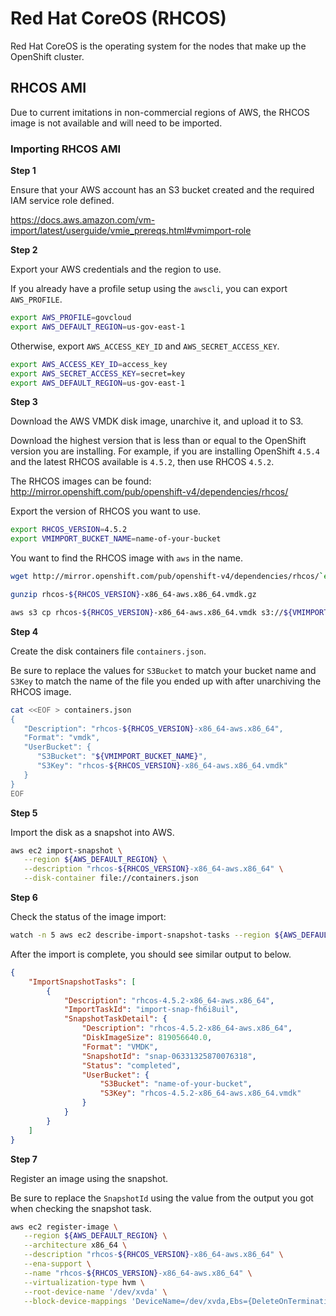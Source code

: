 # Red Hat CoreOS (RHCOS)

Red Hat CoreOS is the operating system for the nodes that make up the OpenShift
cluster.

## RHCOS AMI

Due to current imitations in non-commercial regions of AWS, the RHCOS image is
not available and will need to be imported.

### Importing RHCOS AMI

**Step 1**

Ensure that your AWS account has an S3 bucket created and the required IAM
service role defined.

https://docs.aws.amazon.com/vm-import/latest/userguide/vmie_prereqs.html#vmimport-role

**Step 2**

Export your AWS credentials and the region to use.

If you already have a profile setup using the
`awscli`, you can export `AWS_PROFILE`.

```bash
export AWS_PROFILE=govcloud
export AWS_DEFAULT_REGION=us-gov-east-1
```

Otherwise, export `AWS_ACCESS_KEY_ID`
and `AWS_SECRET_ACCESS_KEY`.

```bash
export AWS_ACCESS_KEY_ID=access_key
export AWS_SECRET_ACCESS_KEY=secret=key
export AWS_DEFAULT_REGION=us-gov-east-1
```

**Step 3**

Download the AWS VMDK disk image, unarchive it, and upload it to S3.

Download the highest version that is less than or equal to the OpenShift
version you are installing. For example, if you are installing OpenShift
`4.5.4` and the latest RHCOS available is `4.5.2`, then use RHCOS `4.5.2`.

The RHCOS images can be found:
http://mirror.openshift.com/pub/openshift-v4/dependencies/rhcos/

Export the version of RHCOS you want to use.

```bash
export RHCOS_VERSION=4.5.2
export VMIMPORT_BUCKET_NAME=name-of-your-bucket
```

You want to find the RHCOS image with `aws` in the name.

```bash
wget http://mirror.openshift.com/pub/openshift-v4/dependencies/rhcos/`echo ${RHCOS_VERSION} | awk '{split($0,a,"."); print a[1]"."a[2]}'`/${RHCOS_VERSION}/rhcos-${RHCOS_VERSION}-x86_64-aws.x86_64.vmdk.gz

gunzip rhcos-${RHCOS_VERSION}-x86_64-aws.x86_64.vmdk.gz

aws s3 cp rhcos-${RHCOS_VERSION}-x86_64-aws.x86_64.vmdk s3://${VMIMPORT_BUCKET_NAME}
```

**Step 4**

Create the disk containers file `containers.json`.

Be sure to replace the values for `S3Bucket` to match your bucket name and
`S3Key` to match the name of the file you ended up with after unarchiving the
RHCOS image.

```bash
cat <<EOF > containers.json
{
   "Description": "rhcos-${RHCOS_VERSION}-x86_64-aws.x86_64",
   "Format": "vmdk",
   "UserBucket": {
      "S3Bucket": "${VMIMPORT_BUCKET_NAME}",
      "S3Key": "rhcos-${RHCOS_VERSION}-x86_64-aws.x86_64.vmdk"
   }
}
EOF
```

**Step 5**

Import the disk as a snapshot into AWS.

```bash
aws ec2 import-snapshot \
   --region ${AWS_DEFAULT_REGION} \
   --description "rhcos-${RHCOS_VERSION}-x86_64-aws.x86_64" \
   --disk-container file://containers.json
```

**Step 6**

Check the status of the image import:

```bash
watch -n 5 aws ec2 describe-import-snapshot-tasks --region ${AWS_DEFAULT_REGION}
```

After the import is complete, you should see similar output to below.

```json
{
    "ImportSnapshotTasks": [
        {
            "Description": "rhcos-4.5.2-x86_64-aws.x86_64",
            "ImportTaskId": "import-snap-fh6i8uil",
            "SnapshotTaskDetail": {
                "Description": "rhcos-4.5.2-x86_64-aws.x86_64",
                "DiskImageSize": 819056640.0,
                "Format": "VMDK",
                "SnapshotId": "snap-06331325870076318",
                "Status": "completed",
                "UserBucket": {
                    "S3Bucket": "name-of-your-bucket",
                    "S3Key": "rhcos-4.5.2-x86_64-aws.x86_64.vmdk"
                }
            }
        }
    ]
}
```

**Step 7**

Register an image using the snapshot.

Be sure to replace the `SnapshotId` using the value from the output you got
when checking the snapshot task.

```bash
aws ec2 register-image \
   --region ${AWS_DEFAULT_REGION} \
   --architecture x86_64 \
   --description "rhcos-${RHCOS_VERSION}-x86_64-aws.x86_64" \
   --ena-support \
   --name "rhcos-${RHCOS_VERSION}-x86_64-aws.x86_64" \
   --virtualization-type hvm \
   --root-device-name '/dev/xvda' \
   --block-device-mappings 'DeviceName=/dev/xvda,Ebs={DeleteOnTermination=true,SnapshotId=REPLACE_ME}'
```
